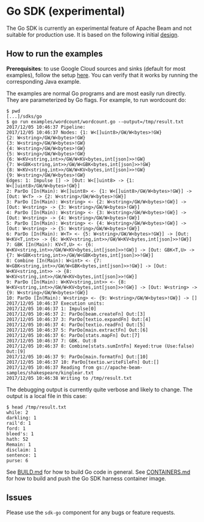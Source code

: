 <!--
    Licensed to the Apache Software Foundation (ASF) under one
    or more contributor license agreements.  See the NOTICE file
    distributed with this work for additional information
    regarding copyright ownership.  The ASF licenses this file
    to you under the Apache License, Version 2.0 (the
    "License"); you may not use this file except in compliance
    with the License.  You may obtain a copy of the License at

      http://www.apache.org/licenses/LICENSE-2.0

    Unless required by applicable law or agreed to in writing,
    software distributed under the License is distributed on an
    "AS IS" BASIS, WITHOUT WARRANTIES OR CONDITIONS OF ANY
    KIND, either express or implied.  See the License for the
    specific language governing permissions and limitations
    under the License.
-->

# Go SDK (experimental)

The Go SDK is currently an experimental feature of Apache Beam and
not suitable for production use. It is based on the following initial 
[design](https://s.apache.org/beam-go-sdk-design-rfc).

## How to run the examples

**Prerequisites**: to use Google Cloud sources and sinks (default for
most examples), follow the setup
[here](https://beam.apache.org/documentation/runners/dataflow/). You can
verify that it works by running the corresponding Java example.

The examples are normal Go programs and are most easily run directly. They
are parameterized by Go flags. For example, to run wordcount do:

```
$ pwd
[...]/sdks/go
$ go run examples/wordcount/wordcount.go --output=/tmp/result.txt
2017/12/05 10:46:37 Pipeline:
2017/12/05 10:46:37 Nodes: {1: W<[]uint8>/GW/W<bytes>!GW}
{2: W<string>/GW/W<bytes>!GW}
{3: W<string>/GW/W<bytes>!GW}
{4: W<string>/GW/W<bytes>!GW}
{5: W<string>/GW/W<bytes>!GW}
{6: W<KV<string,int>>/GW/W<KV<bytes,int[json]>>!GW}
{7: W<GBK<string,int>>/GW/W<GBK<bytes,int[json]>>!GW}
{8: W<KV<string,int>>/GW/W<KV<bytes,int[json]>>!GW}
{9: W<string>/GW/W<bytes>!GW}
Edges: 1: Impulse [] -> [Out: W<[]uint8> -> {1: W<[]uint8>/GW/W<bytes>!GW}]
2: ParDo [In(Main): W<[]uint8> <- {1: W<[]uint8>/GW/W<bytes>!GW}] -> [Out: W<T> -> {2: W<string>/GW/W<bytes>!GW}]
3: ParDo [In(Main): W<string> <- {2: W<string>/GW/W<bytes>!GW}] -> [Out: W<string> -> {3: W<string>/GW/W<bytes>!GW}]
4: ParDo [In(Main): W<string> <- {3: W<string>/GW/W<bytes>!GW}] -> [Out: W<string> -> {4: W<string>/GW/W<bytes>!GW}]
5: ParDo [In(Main): W<string> <- {4: W<string>/GW/W<bytes>!GW}] -> [Out: W<string> -> {5: W<string>/GW/W<bytes>!GW}]
6: ParDo [In(Main): W<T> <- {5: W<string>/GW/W<bytes>!GW}] -> [Out: W<KV<T,int>> -> {6: W<KV<string,int>>/GW/W<KV<bytes,int[json]>>!GW}]
7: GBK [In(Main): KV<T,U> <- {6: W<KV<string,int>>/GW/W<KV<bytes,int[json]>>!GW}] -> [Out: GBK<T,U> -> {7: W<GBK<string,int>>/GW/W<GBK<bytes,int[json]>>!GW}]
8: Combine [In(Main): W<int> <- {7: W<GBK<string,int>>/GW/W<GBK<bytes,int[json]>>!GW}] -> [Out: W<KV<string,int>> -> {8: W<KV<string,int>>/GW/W<KV<bytes,int[json]>>!GW}]
9: ParDo [In(Main): W<KV<string,int>> <- {8: W<KV<string,int>>/GW/W<KV<bytes,int[json]>>!GW}] -> [Out: W<string> -> {9: W<string>/GW/W<bytes>!GW}]
10: ParDo [In(Main): W<string> <- {9: W<string>/GW/W<bytes>!GW}] -> []
2017/12/05 10:46:37 Execution units:
2017/12/05 10:46:37 1: Impulse[0]
2017/12/05 10:46:37 2: ParDo[beam.createFn] Out:[3]
2017/12/05 10:46:37 3: ParDo[textio.expandFn] Out:[4]
2017/12/05 10:46:37 4: ParDo[textio.readFn] Out:[5]
2017/12/05 10:46:37 5: ParDo[main.extractFn] Out:[6]
2017/12/05 10:46:37 6: ParDo[stats.mapFn] Out:[7]
2017/12/05 10:46:37 7: GBK. Out:8
2017/12/05 10:46:37 8: Combine[stats.sumIntFn] Keyed:true (Use:false) Out:[9]
2017/12/05 10:46:37 9: ParDo[main.formatFn] Out:[10]
2017/12/05 10:46:37 10: ParDo[textio.writeFileFn] Out:[]
2017/12/05 10:46:37 Reading from gs://apache-beam-samples/shakespeare/kinglear.txt
2017/12/05 10:46:38 Writing to /tmp/result.txt
```

The debugging output is currently quite verbose and likely to change. The output is a local
file in this case:

```
$ head /tmp/result.txt 
while: 2
darkling: 1
rail'd: 1
ford: 1
bleed's: 1
hath: 52
Remain: 1
disclaim: 1
sentence: 1
purse: 6
```

See [BUILD.md](./BUILD.md) for how to build Go code in general. See
[CONTAINERS.md](../CONTAINERS.md) for how to build and push the Go
SDK harness container image.

## Issues

Please use the `sdk-go` component for any bugs or feature requests.